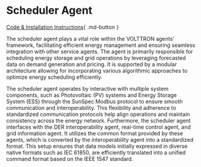 # Scheduler Agent

[Code & Installation Instructions](https://github.com/der-control-modules/scheduler){ .md-button }

The scheduler agent plays a vital role within the VOLTTRON agents’ framework, facilitating efficient energy management and ensuring seamless integration with other service agents. The agent is primarily responsible for scheduling energy storage and grid operations by leveraging forecasted data on demand generation and pricing. It is supported by a modular architecture allowing for incorporating various algorithmic approaches to optimize energy scheduling efficiently. 



The scheduler agent operates by interactive with multiple system components, such as Photovoltaic (PV) systems and Energy Storage System (ESS) through the SunSpec Modbus protocol to ensure smooth communication and interoperability. This flexibility and adherence to standardized communication protocols help align operations and maintain consistency across the energy network. Furthermore, the scheduler agent interfaces with the DER interoperability agent, real-time control agent, and grid information agent. It utilizes the common format provided by these agents, which is converted by the interoperability agent into a standardized format. This setup ensures that data models initially expressed in diverse native formats such as IEC 61850, are efficiently translated into a unified command format based on the IEEE 1547 standard. 





